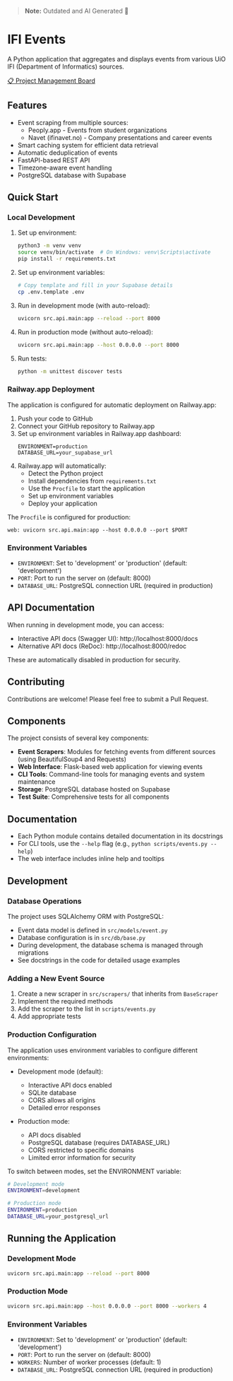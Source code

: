 > **Note:** Outdated and AI Generated 🤦

# IFI Events

A Python application that aggregates and displays events from various UiO IFI (Department of Informatics) sources.

[📋 Project Management Board](https://leaf-brazil-6c0.notion.site/1a188d83e8eb80b7bd63fa440a92cd48?v=1a188d83e8eb8106b59c000c65789543&pvs=4)

## Features

- Event scraping from multiple sources:
  - Peoply.app - Events from student organizations
  - Navet (ifinavet.no) - Company presentations and career events
- Smart caching system for efficient data retrieval
- Automatic deduplication of events
- FastAPI-based REST API
- Timezone-aware event handling
- PostgreSQL database with Supabase

## Quick Start

### Local Development

1. Set up environment:
   ```bash
   python3 -m venv venv
   source venv/bin/activate  # On Windows: venv\Scripts\activate
   pip install -r requirements.txt
   ```

2. Set up environment variables:
   ```bash
   # Copy template and fill in your Supabase details
   cp .env.template .env
   ```

3. Run in development mode (with auto-reload):
   ```bash
   uvicorn src.api.main:app --reload --port 8000
   ```

4. Run in production mode (without auto-reload):
   ```bash
   uvicorn src.api.main:app --host 0.0.0.0 --port 8000
   ```

5. Run tests:
   ```bash
   python -m unittest discover tests
   ```

### Railway.app Deployment

The application is configured for automatic deployment on Railway.app:

1. Push your code to GitHub
2. Connect your GitHub repository to Railway.app
3. Set up environment variables in Railway.app dashboard:
   ```
   ENVIRONMENT=production
   DATABASE_URL=your_supabase_url
   ```
4. Railway.app will automatically:
   - Detect the Python project
   - Install dependencies from `requirements.txt`
   - Use the `Procfile` to start the application
   - Set up environment variables
   - Deploy your application

The `Procfile` is configured for production:
```
web: uvicorn src.api.main:app --host 0.0.0.0 --port $PORT
```

### Environment Variables

- `ENVIRONMENT`: Set to 'development' or 'production' (default: 'development')
- `PORT`: Port to run the server on (default: 8000)
- `DATABASE_URL`: PostgreSQL connection URL (required in production)

## API Documentation

When running in development mode, you can access:
- Interactive API docs (Swagger UI): http://localhost:8000/docs
- Alternative API docs (ReDoc): http://localhost:8000/redoc

These are automatically disabled in production for security.

## Contributing

Contributions are welcome! Please feel free to submit a Pull Request.

## Components

The project consists of several key components:

- **Event Scrapers**: Modules for fetching events from different sources (using BeautifulSoup4 and Requests)
- **Web Interface**: Flask-based web application for viewing events
- **CLI Tools**: Command-line tools for managing events and system maintenance
- **Storage**: PostgreSQL database hosted on Supabase
- **Test Suite**: Comprehensive tests for all components

## Documentation

- Each Python module contains detailed documentation in its docstrings
- For CLI tools, use the `--help` flag (e.g., `python scripts/events.py --help`)
- The web interface includes inline help and tooltips

## Development

### Database Operations

The project uses SQLAlchemy ORM with PostgreSQL:

- Event data model is defined in `src/models/event.py`
- Database configuration is in `src/db/base.py`
- During development, the database schema is managed through migrations
- See docstrings in the code for detailed usage examples

### Adding a New Event Source

1. Create a new scraper in `src/scrapers/` that inherits from `BaseScraper`
2. Implement the required methods
3. Add the scraper to the list in `scripts/events.py`
4. Add appropriate tests

### Production Configuration

The application uses environment variables to configure different environments:

- Development mode (default):
  - Interactive API docs enabled
  - SQLite database
  - CORS allows all origins
  - Detailed error responses

- Production mode:
  - API docs disabled
  - PostgreSQL database (requires DATABASE_URL)
  - CORS restricted to specific domains
  - Limited error information for security

To switch between modes, set the ENVIRONMENT variable:
```bash
# Development mode
ENVIRONMENT=development

# Production mode
ENVIRONMENT=production
DATABASE_URL=your_postgresql_url
```

## Running the Application

### Development Mode
```bash
uvicorn src.api.main:app --reload --port 8000
```

### Production Mode
```bash
uvicorn src.api.main:app --host 0.0.0.0 --port 8000 --workers 4
```

### Environment Variables
- `ENVIRONMENT`: Set to 'development' or 'production' (default: 'development')
- `PORT`: Port to run the server on (default: 8000)
- `WORKERS`: Number of worker processes (default: 1)
- `DATABASE_URL`: PostgreSQL connection URL (required in production) 